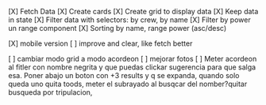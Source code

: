 [X] Fetch Data
[X] Create cards
[X] Create grid to display data
[X] Keep data in state
[X] Filter data with selectors: by crew, by name
[X] Filter by power un range component
[X] Sorting by name, range power (asc/desc)
<!-- [ ] Meter debouncer al input. -->
[X] mobile version
[ ] improve and clear, like fetch better

[ ] cambiar modo grid a modo acordeon
[ ] mejorar fotos
[ ] Meter acordeon al fitler con nombre negrita y que puedas clickar sugerencia para que salga esa. Poner abajo un boton con +3 results y q se expanda, quando solo queda uno quita toods, meter el subrayado al busqcar del nomber?quitar busqueda por tripulacion,